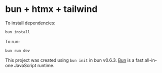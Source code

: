 # bun + htmx + tailwind

To install dependencies:

```bash
bun install
```

To run:

```bash
bun run dev
```

This project was created using `bun init` in bun v0.6.3. [Bun](https://bun.sh) is a fast all-in-one JavaScript runtime.
